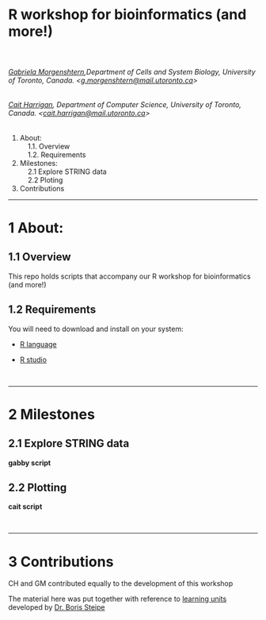 # R workshop for bioinformatics (and more!)

&nbsp;

###### [Gabriela Morgenshtern](https://orcid.org/0000-0003-4762-8797),Department of Cells and System Biology, University of Toronto, Canada. &lt;g.morgenshtern@mail.utoronto.ca&gt;

###### [Cait Harrigan](https://orcid.org/0000-0002-9243-9648), Department of Computer Science, University of Toronto, Canada. &lt;cait.harrigan@mail.utoronto.ca&gt;


<!-- TOCbelow -->
1. About:<br/>
&nbsp;&nbsp;&nbsp;&nbsp;1.1. Overview <br/>
&nbsp;&nbsp;&nbsp;&nbsp;1.2. Requirements <br/>
2. Milestones:<br/>
&nbsp;&nbsp;&nbsp;&nbsp;2.1 Explore STRING data <br/>
&nbsp;&nbsp;&nbsp;&nbsp;2.2 Ploting <br/>
3. Contributions<br/>
<!-- TOCabove -->

----


# 1 About:

## 1.1 Overview
This repo holds scripts that accompany our R workshop for bioinformatics (and more!)
&nbsp;

## 1.2 Requirements

You will need to download and install on your system:

- [R language](http://cran.utstat.utoronto.ca/)

- [R studio](https://rstudio.com/products/rstudio/download/#download)

&nbsp;

----

# 2 Milestones 

## 2.1 Explore STRING data

**gabby script**

## 2.2 Plotting

**cait script**

&nbsp;

----

# 3 Contributions

CH and GM contributed equally to the development of this workshop

The material here was put together with reference to [learning units](http://steipe.biochemistry.utoronto.ca/abc/assets/ABC-units_map.svg) developed by [Dr. Boris Steipe](http://biochemistry.utoronto.ca/person/boris-steipe/)


&nbsp;

<!-- END -->

